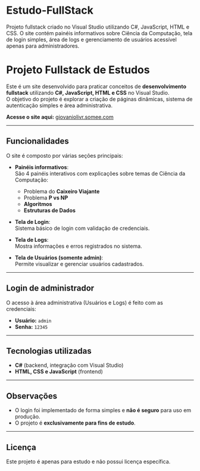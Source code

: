 # Estudo-FullStack
Projeto fullstack criado no Visual Studio utilizando C#, JavaScript, HTML e CSS. O site contém painéis informativos sobre Ciência da Computação, tela de login simples, área de logs e gerenciamento de usuários acessível apenas para administradores.

# Projeto Fullstack de Estudos

Este é um site desenvolvido para praticar conceitos de **desenvolvimento fullstack** utilizando **C#, JavaScript, HTML e CSS** no Visual Studio.  
O objetivo do projeto é explorar a criação de páginas dinâmicas, sistema de autenticação simples e área administrativa.

**Acesse o site aqui:** [giovaniolivr.somee.com](http://giovaniolivr.somee.com)

---

## Funcionalidades

O site é composto por várias seções principais:

- **Painéis informativos**:  
  São 4 painéis interativos com explicações sobre temas de Ciência da Computação:  
  - Problema do **Caixeiro Viajante**  
  - Problema **P vs NP**  
  - **Algoritmos**  
  - **Estruturas de Dados**

- **Tela de Login**:  
  Sistema básico de login com validação de credenciais.

- **Tela de Logs**:  
  Mostra informações e erros registrados no sistema.

- **Tela de Usuários (somente admin)**:  
  Permite visualizar e gerenciar usuários cadastrados.

---

## Login de administrador

O acesso à área administrativa (Usuários e Logs) é feito com as credenciais:

- **Usuário:** `admin`  
- **Senha:** `12345`

---

## Tecnologias utilizadas
- **C#** (backend, integração com Visual Studio)  
- **HTML, CSS e JavaScript** (frontend)  

---

## Observações
- O login foi implementado de forma simples e **não é seguro** para uso em produção.  
- O projeto é **exclusivamente para fins de estudo**.  

---

## Licença
Este projeto é apenas para estudo e não possui licença específica.

